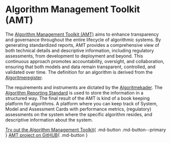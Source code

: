 # Algorithm Management Toolkit (AMT)

The [Algorithm Management Toolkit (AMT)](https://github.com/MinBZK/amt) aims to enhance transparency and
governance throughout the entire lifecycle of algorithmic systems. By generating standardized reports, AMT provides a
comprehensive view of both technical details and descriptive information, including regulatory assessments, from
development to deployment and beyond. This continuous approach promotes accountability, oversight, and collaboration,
ensuring that both models and data remain transparent, controlled, and validated over time. The definition for an
algorithm is derived from the [Algoritmeregister](https://algoritmes.overheid.nl/nl/footer/over-algoritmes).

The requirements and instruments are dictated by the [Algoritmekader](https://minbzk.github.io/Algoritmekader/). The
[Algorithm Reporting Standard](../algorithm-reporting-standard/index.md) is used to store the information in a
structured way. The final result of the AMT is kind of a book keeping platform for algorithms. A platform where you can
keep track of System, Model and Assessment Cards with performance metrics, (regulatory) assessments on the system where
the specific algorithm resides, and descriptive  information about the system.

[Try out the Algorithm Management Toolkit](https://amt.prd.apps.digilab.network/){ .md-button .md-button--primary }
[AMT project on GitHUB](https://github.com/MinBZK/amt){ .md-button }
